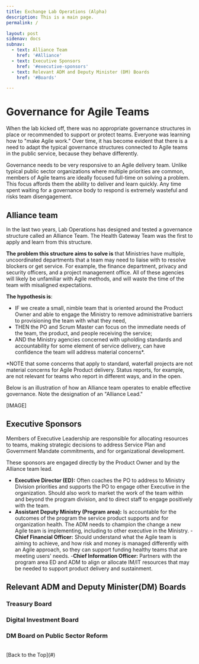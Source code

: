 ```yaml
---
title: Exchange Lab Operations (Alpha)
description: This is a main page.
permalink: /

layout: post
sidenav: docs
subnav:
  - text: Alliance Team
    href: '#Alliance'
  - text: Executive Sponsors
    href: '#executive-sponsors'
  - text: Relevant ADM and Deputy Minister (DM) Boards
    href: '#Boards'

---
```

# Governance for Agile Teams

When the lab kicked off, there was no appropriate governance structures in place or recommended to support or protect teams. Everyone was learning how to "make Agile work." Over time, it has become evident that there is a need to adapt the typical governance structures connected to Agile teams in the public service, because they behave differently.

Governance needs to be very responsive to an Agile delivery team. Unlike typical public sector organizations where multiple priorities are common, members of Agile teams are ideally focused full-time on solving a problem. This focus affords them the ability to deliver and learn quickly. Any time spent waiting for a governance body to respond is extremely wasteful and risks team disengagement.

## Alliance team
In the last two years, Lab Operations has designed and tested a governance structure called an Alliance Team. The Health Gateway Team was the first to apply and learn from this structure.

**The problem this structure aims to solve is** that Ministries have multiple, uncoordinated departments that a team may need to liaise with to resolve blockers or get service. For example, the finance department, privacy and security officers, and a project management office. All of these agencies will likely be unfamiliar with Agile methods, and will waste the time of the team with misaligned expectations.

**The hypothesis is**:
- IF we create a small, nimble team that is oriented around the Product Owner and able to engage the Ministry to remove administrative barriers to provisioning the team with what they need,
- THEN the PO and Scrum Master can focus on the immediate needs of the team, the product, and people receiving the service;
- AND the Ministry agencies concerned with upholding standards and accountability for some element of service delivery, can have confidence the team will address material concerns*.

*NOTE that some concerns that apply to standard, waterfall projects are not material concerns for Agile Product delivery. Status reports, for example, are not relevant for teams who report in different ways, and in the open.

Below is an illustration of how an Alliance team operates to enable effective governance. Note the designation of an "Alliance Lead."

[IMAGE]

## Executive Sponsors
Members of Executive Leadership are responsible for allocating resources to teams, making strategic decisions to address Service Plan and Government Mandate commitments, and for organizational development.

These sponsors are engaged directly by the Product Owner and by the Alliance team lead.

- **Executive Director (ED):** Often coaches the PO to address to Ministry Division priorities and supports the PO to engage other Executive in the organization. Should also work to market the work of the team within and beyond the program division, and to direct staff to engage positively with the team.
- **Assistant Deputy Ministry (Program area):** Is accountable for the outcomes of the program the service product supports and for organization health. The ADM needs to champion the change a new Agile team is implementing, including to other executive in the Ministry.
-**Chief Financial Officer:** Should understand what the Agile team is aiming to achieve, and how risk and money is managed differently with an Agile approach, so they can support funding healthy teams that are meeting users' needs.
-**Chief Information Officer:** Partners with the program area ED and ADM to align or allocate IM/IT resources that may be needed to support product delivery and sustainment.

## Relevant ADM and Deputy Minister(DM) Boards

### Treasury Board

### Digital Investment Board

### DM Board on Public Sector Reform



<br/>
[Back to the Top](#)
